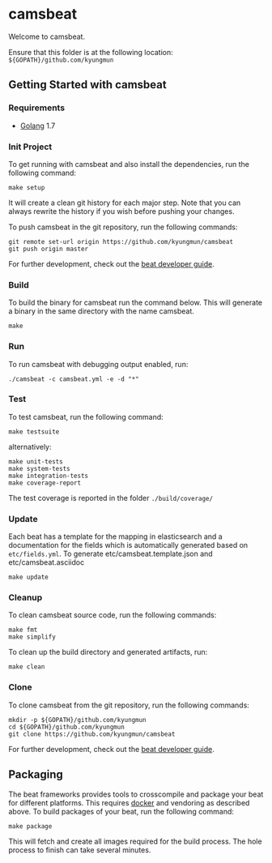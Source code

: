 # camsbeat

Welcome to camsbeat.

Ensure that this folder is at the following location:
`${GOPATH}/github.com/kyungmun`

## Getting Started with camsbeat

### Requirements

* [Golang](https://golang.org/dl/) 1.7

### Init Project
To get running with camsbeat and also install the
dependencies, run the following command:

```
make setup
```

It will create a clean git history for each major step. Note that you can always rewrite the history if you wish before pushing your changes.

To push camsbeat in the git repository, run the following commands:

```
git remote set-url origin https://github.com/kyungmun/camsbeat
git push origin master
```

For further development, check out the [beat developer guide](https://www.elastic.co/guide/en/beats/libbeat/current/new-beat.html).

### Build

To build the binary for camsbeat run the command below. This will generate a binary
in the same directory with the name camsbeat.

```
make
```


### Run

To run camsbeat with debugging output enabled, run:

```
./camsbeat -c camsbeat.yml -e -d "*"
```


### Test

To test camsbeat, run the following command:

```
make testsuite
```

alternatively:
```
make unit-tests
make system-tests
make integration-tests
make coverage-report
```

The test coverage is reported in the folder `./build/coverage/`

### Update

Each beat has a template for the mapping in elasticsearch and a documentation for the fields
which is automatically generated based on `etc/fields.yml`.
To generate etc/camsbeat.template.json and etc/camsbeat.asciidoc

```
make update
```


### Cleanup

To clean  camsbeat source code, run the following commands:

```
make fmt
make simplify
```

To clean up the build directory and generated artifacts, run:

```
make clean
```


### Clone

To clone camsbeat from the git repository, run the following commands:

```
mkdir -p ${GOPATH}/github.com/kyungmun
cd ${GOPATH}/github.com/kyungmun
git clone https://github.com/kyungmun/camsbeat
```


For further development, check out the [beat developer guide](https://www.elastic.co/guide/en/beats/libbeat/current/new-beat.html).


## Packaging

The beat frameworks provides tools to crosscompile and package your beat for different platforms. This requires [docker](https://www.docker.com/) and vendoring as described above. To build packages of your beat, run the following command:

```
make package
```

This will fetch and create all images required for the build process. The hole process to finish can take several minutes.
